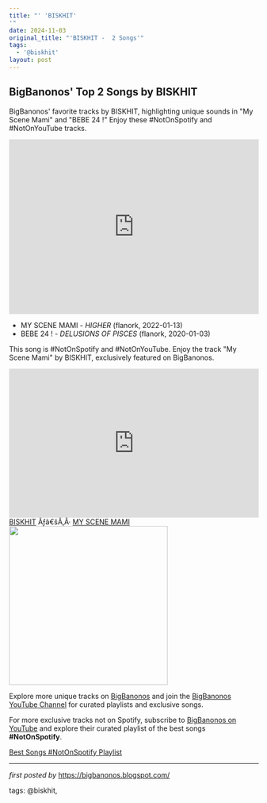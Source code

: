 ```yaml
---
title: "' 'BISKHIT'
'"
date: 2024-11-03
original_title: "'BISKHIT -  2 Songs'"
tags:
  - '@biskhit'
layout: post
---
```

<h2>BigBanonos' Top 2 Songs by BISKHIT</h2> <!--Search Description-->
<p>BigBanonos' favorite tracks by BISKHIT, highlighting unique sounds in "My Scene Mami" and "BEBE 24 !" Enjoy these #NotOnSpotify and #NotOnYouTube tracks.</p> <!--Spotify Playlist Embed-->
<iframe allow="autoplay; clipboard-write; encrypted-media; fullscreen; picture-in-picture" allowfullscreen="" frameborder="0" height="352" loading="lazy" src="https://open.spotify.com/embed/playlist/1OpC6OC4i0CtzaSX5yCaho?utm_source=generator" width="100%"></iframe> <!--Song Listings-->
<ul> <li>MY SCENE MAMI - <em>HIGHER</em> (flanork, 2022-01-13)</li> <li>BEBE 24 ! - <em>DELUSIONS OF PISCES</em> (flanork, 2020-01-03)</li>
</ul> <!--Image Placeholder for BISKHIT-->
<p>This song is #NotOnSpotify and #NotOnYouTube. Enjoy the track "My Scene Mami" by BISKHIT, exclusively featured on BigBanonos.</p>
<iframe allow="autoplay" frameborder="no" height="300" scrolling="no" src="https://w.soundcloud.com/player/?url=https%3A//api.soundcloud.com/tracks/1195862386&color=%23ff5500&auto_play=false&hide_related=false&show_comments=true&show_user=true&show_reposts=false&show_teaser=true&visual=true" width="100%"></iframe><divLucida Grande", "Lucida Sans Unicode", "Lucida Sans", Garuda, Verdana, Tahoma, sans-serif; font-size: 10px; font-weight: 100; line-break: anywhere; overflow: hidden; text-overflow: ellipsis; white-space: nowrap; word-break: normal;"><a href="https://soundcloud.com/biskhit" target="_blank" title="BISKHIT">BISKHIT</a> Ãƒâ€šÃ‚Â· <a href="https://soundcloud.com/biskhit/my-scene-mami" target="_blank" title="MY SCENE MAMI">MY SCENE MAMI</a></div> <div class="separator"><a href="https://images.genius.com/03a2413d60294820fccba5c31ce671cb.1000x1000x1.jpg" ><img alt="" border="0" width="320" data-original-height="1000" data-original-width="1000" src="https://images.genius.com/03a2413d60294820fccba5c31ce671cb.1000x1000x1.jpg"/></a></div> <!--Additional Links-->
<p>Explore more unique tracks on <a href="https://bigbanonos.blogspot.com/" target="_blank">BigBanonos</a> and join the <a href="https://www.youtube.com/@BigBanonos" target="_blank">BigBanonos YouTube Channel</a> for curated playlists and exclusive songs.</p>


<!--Subscribe and Playlist Links-->
<div>
    <p>For more exclusive tracks not on Spotify, subscribe to <a href="https://www.youtube.com/@BigBanonos" target="_blank">BigBanonos on YouTube</a> and explore their curated playlist of the best songs <strong>#NotOnSpotify</strong>.</p>
    <p><a href="https://www.youtube.com/playlist?list=PLtuNtuTatqI0kFahUCbtbfenC_ET5O_tr" target="_blank">Best Songs #NotOnSpotify Playlist<br /></a></p></div>

<hr />

<p><em>first posted by</em> <a href="https://bigbanonos.blogspot.com/" rel="noopener" target="_new">https://bigbanonos.blogspot.com/</a></p>

<p>tags: @biskhit,</p>
